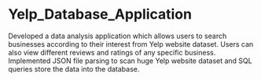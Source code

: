# Yelp_Database_Application
Developed a data analysis application which allows users to search businesses according to their interest from Yelp website dataset. Users can also view different reviews and ratings of any specific business. Implemented JSON file parsing to scan huge Yelp website dataset and SQL queries store the data into the database.
